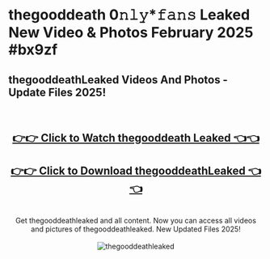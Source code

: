 # thegooddeath 0𝚗𝚕𝚢*𝚏𝚊𝚗𝚜 Leaked New Video & Photos February 2025 #bx9zf

<h2>thegooddeathLeaked Videos And Photos - Update Files 2025!</h2>
<br>
<div align="center">
<h2><a href="https://mediaupload.pro?title=thegooddeath&ref=11F" rel="nofollow">👉👉 Click to Watch thegooddeath Leaked 👈👈</a></h2>
<h2><a href="https://mediaupload.pro?title=thegooddeath&ref=11F" rel="nofollow">👉👉 Click to Download thegooddeathLeaked 👈👈</a></h2>
<br>
Get thegooddeathleaked and all content. Now you can access all videos and pictures of thegooddeathleaked. New Updated Files 2025!
<br>
<br>
<a href="https://mediaupload.pro?title=thegooddeath&ref=11F" rel="nofollow" data-target="animated-image.originalLink"><img src="https://i.ibb.co/Gkj2r4b/banner.png" alt="thegooddeathleaked" style="max-width: 100%; display: inline-block;" data-target="animated-image.originalImage"></a>
</div>
<br>

